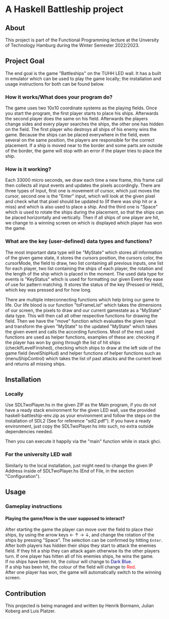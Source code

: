 # A Haskell Battleship project

## About
This project is part of the Functional Programming lecture at the Unversity of Technology Hamburg during the Winter Semester 2022/2023.


## Project Goal
The end goal is the game "Battleships" on the TUHH LED wall. It has a built in emulator which can be used to play the game locally; the installation and usage instructions for both can be found below.
### How it works/What does your program do? 
The game uses two 10x10 coordinate systems as the playing fields. Once you start the program, the first player starts to place his ships. Afterwards the second player does the same on his field. Afterwards the players change sides and every player searches the ships, the other one has hidden on the field. The first player who destroys all ships of his enemy wins the game. Because the ships can be placed everywhere in the field, even several on the same position, the players are responsible for the correct placement. If a ship is moved near to the border and some parts are outside of the border, the game will stop with an error if the player tries to place the ship.
### How is it working?
Each 33000 micro seconds, we draw each time a new frame, this frame call then collects all input events and updates the pixels accordingly.
There are three types of Input, first one is movement of cursor, which just moves the cursor, second one is the "Enter" input, which will look at the given pixel and check what that pixel should be updated to (If there was ship hit or a miss) and which is also used to place a ship. And the third one is "Space" which is used to rotate the ships during the placement, so that the ships can be placed horizontally and vertically.
Then if all ships of one player are hit, we change to a winning screen on which is displayed which player has won the game.
### What are the key (user-defined) data types and functions?
The most important data type will be "MyState" which stores all information of the given game state, it stores the cursors position, the cursors color, the cursorMode, the field to draw, two list containing all previous inputs, one list for each player, two list containing the ships of each player, the rotation and the length of the ship which is placed in the moment.
The used data type for events is "KeyStatus" which is used for formatting our given Event Key ease of use for pattern matching. It stores the status of the key (Pressed or Held), which key was pressed and for how long.

There are multiple interconnecting functions which help bring our game to life.
Our life blood is our function "toFrameList" which takes the dimensions of our screen, the pixels to draw and our current gamestate as a "MyState" data type. This will then call all other respective functions for drawing the field.
Then we have the "move" function which evaluates the given Input and transform the given "MyState" to the updated "MyState" which takes the given event and calls the according functions.
Most of the rest used functions are used as helper functions, examples of these are: checking if the player has won by going through the list of hit ships (checkIfLevelFinished), checking which ships to draw at the left side of the game field (levelShipHud) and helper functions of helper functions such as (menuShipControl) which takes the list of past attacks and the current level and returns all missing ships.

## Installation
### Locally
Use SDLTwoPlayer.hs in the given ZIP as the Main program, if you do not have a ready stack environment for the given LED wall, use the provided haskell-battleship-env.zip as your environment and follow the steps on the installation of SDL2 (See for reference "sdl2.pdf").
If you have a ready environment, just copy the SDLTwoPlayer.hs into such, no extra outside dependencies needed.

Then you can execute it happily via the "main" function while in stack ghci.

### For the university LED wall 
Similarly to the local installation, just might need to change the given IP Address inside of SDLTwoPlayer.hs (End of File, in the section "Configuration").

## Usage

### Gameplay instructions

#### Playing the game/How is the user supposed to interact?
After starting the game the player can move over the field to place their ships, by using the arrow keys &#8592; &#8593; &#8594; &#8595;, and change the rotation of the ships by pressing "Space". The selection can be confirmed by hitting `Enter`. After both players has hidden their ships they start to attack the enemies field. If they hit a ship they can attack again otherwise its the other players turn. If one player has hitten all of his enemies ships, he wins the game.\
If no ships have been hit, the colour will change to <span style="color:darkblue">Dark Blue</span>.\
If a ship has been hit, the colour of the field will change to <span style="color:red">Red</span>.\
After one player has won, the game will automatically switch to the winning screen.
## Contribution
This projected is being managed and written by Henrik Bormann, Julian Koberg and Luis Platzer.
